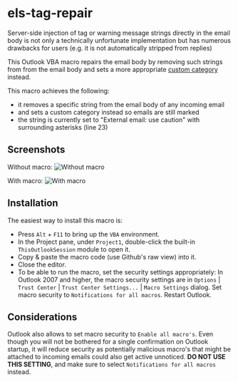 # els-tag-repair

Server-side injection of tag or warning message strings directly in the email body is not only a technically unfortunate implementation but has numerous drawbacks for users (e.g. it is not automatically stripped from replies)

This Outlook VBA macro repairs the email body by removing such strings from from the email body and sets a more appropriate [custom category](https://support.office.com/en-us/article/Create-and-assign-color-categories-a1fde97e-15e1-4179-a1a0-8a91ef89b8dc) instead.

This macro achieves the following:
- it removes a specific string from the email body of any incoming email
- and sets a custom category instead so emails are still marked
- the string is currently set to "External email: use caution" with surrounding asterisks (line 23)

## Screenshots

Without macro:
![Without macro](https://raw.githubusercontent.com/jerogee/els-tag-repair/master/img/ss_without.png)

With macro:
![With macro](https://raw.githubusercontent.com/jerogee/els-tag-repair/master/img/ss_with.png)


## Installation

The easiest way to install this macro is:
* Press `Alt` + `F11` to bring up the `VBA` environment.
* In the Project pane, under `Project1`, double-click the built-in `ThisOutlookSession` module to open it.
* Copy & paste the macro code (use Github's raw view) into it.
* Close the editor.
* To be able to run the macro, set the security settings appropriately: In Outlook 2007 and higher, the macro security settings are in `Options` | `Trust Center` | `Trust Center Settings...` | `Macro Settings` dialog. Set macro security to `Notifications for all macros`. Restart Outlook.


## Considerations

Outlook also allows to set macro security to `Enable all macro's`. Even though you will not be bothered for a single confirmation on Outlook startup, it will reduce security as potentially malicious macro's that might be attached to incoming emails could also get active unnoticed. **DO NOT USE THIS SETTING**, and make sure to select `Notifications for all macros` instead.

